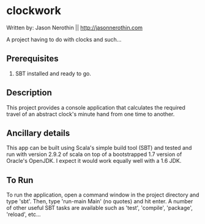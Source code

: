 clockwork
=========

Written by: Jason Nerothin || http://jasonnerothin.com

A project having to do with clocks and such...

Prerequisites
-------------
1. SBT installed and ready to go.

Description
-----------

This project provides a console application that calculates the required travel of an abstract clock's
minute hand from one time to another.

Ancillary details
-----------------

This app can be built using Scala's simple build tool (SBT) and tested and run with version 2.9.2 of scala
on top of a bootstrapped 1.7 version of Oracle's OpenJDK. I expect it would work equally well with a 1.6
JDK.

To Run
------

To run the application, open a command window in the project directory and type 'sbt'. Then, type
'run-main Main' (no quotes) and hit enter. A number of other useful SBT tasks are available such as 'test',
'compile', 'package', 'reload', etc...

